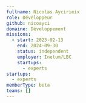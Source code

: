 ```yaml
---
fullname: Nicolas Aycirieix
role: Développeur
github: nicoayci
domaine: Développement
missions:
  - start: 2023-02-13
    end: 2024-09-30
    status: independent
    employer: Inetum/LBC
    startups:
      - experts
startups:
  - experts
memberType: beta
teams: []
---
```

